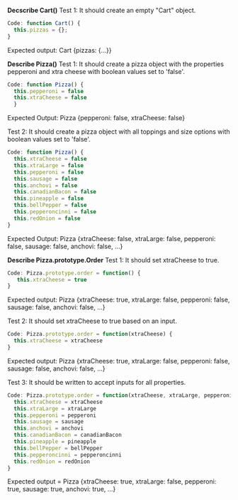 **Decscribe Cart()**
Test 1: It should create an empty "Cart" object.
```javascript
Code: function Cart() {
  this.pizzas = {};
}
```
Expected output: Cart {pizzas: {…}}

**Describe Pizza()**
Test 1: It should create a pizza object with the properties pepperoni and xtra cheese with boolean values set to 'false'.
```javascript
Code: function Pizza() {
  this.pepperoni = false
  this.xtraCheese = false 
  }
```
Expected Output: Pizza {pepperoni: false, xtraCheese: false}

Test 2: It should create a pizza object with all toppings and size options with boolean values set to 'false'.
```javascript
Code: function Pizza() {
  this.xtraCheese = false
  this.xtraLarge = false
  this.pepperoni = false
  this.sausage = false
  this.anchovi = false
  this.canadianBacon = false
  this.pineapple = false
  this.bellPepper = false
  this.pepperoncinni = false
  this.redOnion = false
}
```
Expected Output: Pizza {xtraCheese: false, xtraLarge: false, pepperoni: false, sausage: false, anchovi: false, …}

**Describe Pizza.prototype.Order**
Test 1: It should set xtraCheese to true.
```javascript
Code: Pizza.prototype.order = function() {
   this.xtraCheese = true
}
```
Expected output: Pizza {xtraCheese: true, xtraLarge: false, pepperoni: false, sausage: false, anchovi: false, …}

Test 2: It should set xtraCheese to true based on an input.
```javascript
Code: Pizza.prototype.order = function(xtraCheese) {
  this.xtraCheese = xtraCheese
}
```
Expected output: Pizza {xtraCheese: true, xtraLarge: false, pepperoni: false, sausage: false, anchovi: false, …}

Test 3: It should be written to accept inputs for all properties.
```javascript
Code: Pizza.prototype.order = function(xtraCheese, xtraLarge, pepperoni, sausage, anchovi, canadianBacon, pineapple, bellPepper, pepperoncinni, redOnion) {
  this.xtraCheese = xtraCheese
  this.xtraLarge = xtraLarge
  this.pepperoni = pepperoni
  this.sausage = sausage
  this.anchovi = anchovi
  this.canadianBacon = canadianBacon
  this.pineapple = pineapple
  this.bellPepper = bellPepper
  this.pepperoncinni = pepperoncinni
  this.redOnion = redOnion
}
```
Expected output = Pizza {xtraCheese: true, xtraLarge: false, pepperoni: true, sausage: true, anchovi: true, …}